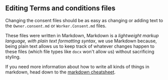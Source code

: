 ## Editing Terms and conditions files

Changing the consent files should be as easy as changing or adding text to the
`Owner.consent.md` or `Worker.Consent.md` files.

These files were written in Markdown, Markdown is a _lightweight markup language, with plain text formatting syntax_,
we use Markdown because, being plain text allows us to keep track of whatever changes happen to these files
(which file types like `docx` won't allow us) without sacrificing styling.

If you need more information about how to write all kinds of things in markdown, head down to the
[markdown cheatsheet](https://github.com/adam-p/markdown-here/wiki/Markdown-Cheatsheet).
